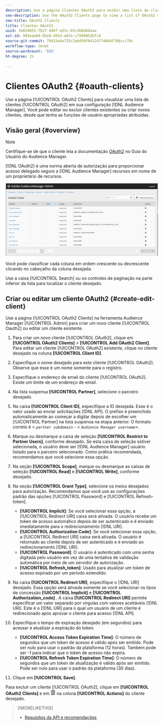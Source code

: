```yaml
---
description: Use a página Clientes OAuth2 para exibir uma lista de clientes OAuth2 em sua configuração de Audience Manager. Você pode editar ou excluir clientes existentes ou criar novos clientes, desde que tenha as funções de usuário apropriadas atribuídas.
seo-description: Use the OAuth2 Clients page to view a list of OAuth2 clients in your Audience Manager configuration. You can edit or delete existing clients or create new clients, providing that you have the appropriate user roles assigned.
seo-title: OAuth2 Clients
title: Clientes OAuth2
uuid: 3e654053-fb2f-4d8f-a53c-b5c3b8dbdaaa
exl-id: 993eae04-02e8-4554-a6fe-cf599053bfc9
source-git-commit: 79415eba732c2a6d50f04124774664f788ccc78c
workflow-type: tm+mt
source-wordcount: '555'
ht-degree: 1%

---
```


# Clientes OAuth2 {#oauth-clients}

Use a página [!UICONTROL OAuth2 Clients] para visualizar uma lista de clientes [!UICONTROL OAuth2] em sua configuração [!DNL Audience Manager]. Você pode editar ou excluir clientes existentes ou criar novos clientes, desde que tenha as funções de usuário apropriadas atribuídas.

## Visão geral {#overview}

<!-- c_oauth.xml -->

>[!NOTE]
>
>Certifique-se de que o cliente leia a documentação [OAuth2](https://experienceleague.adobe.com/docs/audience-manager/user-guide/api-and-sdk-code/rest-apis/aam-api-getting-started.html#oauth) no Guia do Usuário do Audience Manager.

[!DNL OAuth2] é uma norma aberta de autorização para proporcionar acesso delegado seguro a  [!DNL Audience Manager] recursos em nome de um proprietário de recursos.

![](assets/oauth.png)

Você pode classificar cada coluna em ordem crescente ou decrescente clicando no cabeçalho da coluna desejada.

Use a caixa [!UICONTROL Search] ou os controles de paginação na parte inferior da lista para localizar o cliente desejado.

## Criar ou editar um cliente OAuth2 {#create-edit-client}

<!-- t_create_edit_auth.xml -->

Use a página [!UICONTROL OAuth2 Clients] na ferramenta Audience Manager [!UICONTROL Admin] para criar um novo cliente [!UICONTROL Oauth2] ou editar um cliente existente.

1. Para criar um novo cliente [!UICONTROL OAuth2], clique em **[!UICONTROL OAuth2 Clients]** > **[!UICONTROL Add OAuth2 Client]**. Para editar um cliente [!UICONTROL OAuth2] existente, clique no cliente desejado na coluna **[!UICONTROL Client ID]**.
1. Especifique o nome desejado para este cliente [!UICONTROL OAuth2]. Observe que esse é um nome somente para o registro.
1. Especifique o endereço de email do cliente [!UICONTROL OAuth2]. Existe um limite de um endereço de email.
1. Na lista suspensa **[!UICONTROL Partner]**, selecione o parceiro desejado.
1. Na caixa **[!UICONTROL Client ID]**, especifique a ID desejada. Esse é o valor usado ao enviar solicitações [!DNL API]. O prefixo é preenchido automaticamente ao começar a digitar depois de escolher um [!UICONTROL Partner] na lista suspensa na etapa anterior. O formato correto é &lt; *`partner subdomain`* - &lt; *`Audience Manager username`*>.
1. Marque ou desmarque a caixa de seleção **[!UICONTROL Restrict to Partner Users]**, conforme desejado. Se esta caixa de seleção estiver selecionada, o usuário deve ser [!DNL Audience Manager] usuário listado para o parceiro selecionado. Como prática recomendada, recomendamos que você selecione essa opção.
1. Na seção **[!UICONTROL Scope]**, marque ou desmarque as caixas de seleção **[!UICONTROL Read]** e **[!UICONTROL Write]**, conforme desejado.
1. Na seção **[!UICONTROL Grant Type]**, selecione os meios desejados para autorização. Recomendamos que você use as configurações padrão das opções [!UICONTROL Password] e [!UICONTROL Refresh-token].

   * **[!UICONTROL Implicit]**: Se você selecionar essa opção, a  [!UICONTROL Redirect URI] caixa será ativada. O usuário recebe um token de acesso automático depois de ser autenticado e é enviado imediatamente para o redirecionamento [!DNL URI].
   * **[!UICONTROL Authorization Code]**: Se você selecionar essa opção, a  [!UICONTROL Redirect URI] caixa será ativada. O usuário é retornado ao cliente depois de ser autenticado e é enviado ao redirecionamento [!DNL URI].
   * **[!UICONTROL Password]**: O usuário é autenticado com uma senha digitada pelo usuário em vez de uma tentativa de validação automática por meio de um servidor de autorização.
   * **[!UICONTROL Refresh_token]**: Usado para atualizar um token de acesso expirado por um período estendido.

1. Na caixa **[!UICONTROL Redirect URI]**, especifique o [!DNL URI] desejado. Essa opção será ativada somente se você selecionar os tipos de concessão **[!UICONTROL Implicit]** e **[!UICONTROL Authorization_code]** . A caixa **[!UICONTROL Redirect URI]** permite especificar um valor separado por vírgulas com valores aceitáveis [!DNL URI]. Este é o [!DNL URI] para o qual um usuário de um cliente é redirecionado após aprovar o cliente para acesso [!DNL API].
1. Especifique o tempo de expiração desejado (em segundos) para acessar e atualizar a expiração do token.

   * **[!UICONTROL Access Token Expiration Time]**: O número de segundos que um token de acesso é válido após ser emitido. Pode ser nulo para usar o padrão da plataforma (12 horas). Também pode ser -1 para indicar que o token de acesso não expira.
   * **[!UICONTROL Refresh Token Expiration Time]**: O número de segundos que um token de atualização é válido após ser emitido. Pode ser nulo para usar o padrão da plataforma (30 dias).

1. Clique em **[!UICONTROL Save]**.

Para excluir um cliente [!UICONTROL OAuth2], clique em **[!UICONTROL OAuth2 Clients]** e em ![](assets/icon_delete.png) na coluna **[!UICONTROL Actions]** do cliente desejado.

>[!MORELIKETHIS]
>
>* [Requisitos da API e recomendações](../admin-oauth2/aam-admin-api-requirements.md)

